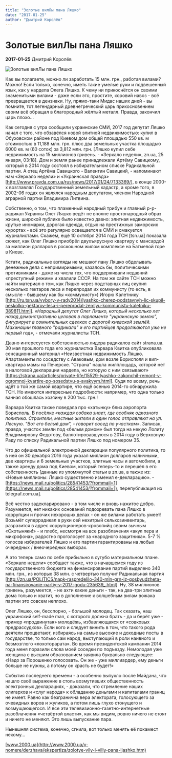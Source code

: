 ```yaml
---
title: "Золотые вилЛы пана Ляшко"
date: "2017-01-25"
author: "Дмитрий Королёв"
---
```


# Золотые вилЛы пана Ляшко

**2017-01-25** Дмитрий Королёв

![Золотые вилЛы пана Ляшко](http://2000.ua/modules/pages/pictures/1000x1000/637_cbcf66eae234d811512cd8d2069cd95b_4832.jpg)

Как вы полагаете, можно ли заработать 15 млн. грн., работая вилами? Можно! Если только, конечно, иметь такие умелые руки и подвешенный язык, как у нардепа Олега Ляшко. К чему ни прикоснётся он своими знаменитыми вилами - даже если это, простите, коровий навоз - всё превращается в дензнаки. Ну, прямо-таки Мидас наших дней - вы помните, тот легендарный древнегреческий царь прикосновением своим всё обращал в благородный жёлтый металл. Правда, закончил царь плохо...

Как сегодня с утра сообщили украинские СМИ, 2017 год депутат Ляшко начал с того, что обзавёлся новой элитной недвижимостью: купил в Обуховском районе под Киевом дом общей площадью 550 кв. м стоимостью в 11,188 млн. грн. плюс два земельных участка площадью 6000 кв. м (60 соток) за 3,812 млн. грн. [Ляшко купил себе недвижимость на 15 миллионов гривень. - «Зеркало недели», zn.ua, 25 января, 03:18]. Дом и земля ранее принадлежали Артёму Савицкому, который в 2014 году состоял в избирательном списке Радикальной партии. А отец Артёма Савицкого - Валентин Савицкий, - напоминают нам «Зеркало недели» и «Украинская правда» [http://www.pravda.com.ua/rus/news/2017/01/24/7133369/], в конце 2000-х возглавлял Государственный земельный кадастр, а кроме того, в 2002-06 годах он являлся народным депутатом, членом Народной аграрной партии Владимира Литвина.

Собственно, о том, что пламенный народный трибун и главный р-р-радикал Украины Олег Ляшко ведёт не вполне простонародный образ жизни, широкой публике было известно давно: элитная недвижимость, крутые иномарки, дорогая одежда, отдых на престижных заморских курортах - всё это регулярно освещается в СМИ и смакуется журналистами. Скажем, ещё 10 октября 2014 года ТСН [tsn.ua] показала сюжет, как Олег Ляшко приобрёл двухъярусную квартиру с мансардой за миллион долларов в роскошном жилом комплексе на Батыевой горе в Киеве.

Кстати, радикальные взгляды не мешают пану Ляшко обделывать денежные дела с непримиримыми, казалось бы, политическими противниками - даже из числа тех, что поддерживали недавний «преступный режим» и хвалили СССР. На том же сайте ТСН можно найти материал о том, как Ляшко через подставных лиц скупил несколько гектаров леса и перепродал их коммунисту (то есть, в смысле - бывшему как бы «коммунисту») Игорю Калетнику [http://ru.tsn.ua/vybory-v-rady2014/lyashko-cherez-podstavnyh-lic-skupil-neskolko-gektarov-lesa-i-pereprodal-zemlyu-kommunistu-kaletniku-389811.html]. *«Народный депутат Олег Ляшко, который несколько лет назад демонстративно целовал в парламенте "украинскую землю", фигурирует в сомнительных сделках с дорогой киевской землёй. Махинации главного "радикала" и его партийцев продолжаются уже не первый год»*, - отмечали журналисты ТСН.

Давно интересуется собственностью лидера радикалов сайт strana.ua. 30 мая прошлого года его журналистка Варвара Квитка опубликовала сенсационный материал «Неизвестная недвижимость Ляшко. Апартаменты по соседству с Аваковым, дом возле Борисполя и вип-квартира мамы на Печерске. "Страна" нашла жилплощадь, которой нет в налоговой декларации нардепа, но которую с ним связывают» [https://strana.ua/articles/private-life/15529-lyashko-zakonchil-remont-v-ogromnoj-kvartire-po-sosedstvu-s-avakvym.html]. Судя по всему, речь идёт о той же самой квартире, что ещё осенью 2014-го обнаружила ТСН. Но имеются интересные подробности: например, что одна только ванная обошлась хозяину в 200 тыс. грн.!

Варвара Квитка также поведала про «хатынку» близ аэропорта Борисполь. В посёлке *«каждая собака знает, где особняк одиозного политика. Строители, местные жители в один голос отправляют на ул. Лесную. "Вот его белый дом", - говорит сосед по участкам»*. Записан, правда, участок земли под «белым домом» был тогда на некую Лолиту Владимировну Федотову, баллотировавшуюся в 2014 году в Верховную Раду по списку Радикальной партии Ляшко под номером 35.

Что до официальной электронной декларации популярного политика, то в ней он 30 декабря 2016 года указал миллион долларов наличными, две квартиры и 6 земельных участков, элитные часы и автомобили, а также аренду дома под Киевом, который теперь-то и перешёл в его собственность [данные из упомянутой статьи в zn.ua, а также из: «Новые миллионы: Ляшко существенно изменил е-декларацию». - [https://news.mail.ru/politics/28541453/?frommail=1](https://news.mail.ru/politics/28541453/?frommail=1), перепубликация из telegraf.com.ua].

Всё честно задекларировано - в том числе и вновь нажитое добро. Разумеется, нет никаких оснований подозревать пана Ляшко в коррупции и прочих нехороших делах - он же вилами работать умеет! Возьмёт суперрадикал в руки сей нехитрый сельхозинвентарь, разразится в адрес коррупционеров-кровопийц своим зычным «Скотыняки!» - и плебс, несмотря на все разоблачения «акул пера и микрофона», радостно проголосует за «народного защитника». 5-7 % голосов избирателей Ляшко и его партии гарантированы на любых очередных / внеочередных выборах.

А это теперь само по себе прибыльно в сугубо материальном плане. «Зеркало недели» сообщает также, что в начавшемся году из государственного бюджета на финансирование партий выделено 340 млн. грн., из которых 38 млн. с четвертью получит Радикальная партия [http://zn.ua/POLITICS/napk-raspredelilo-340-mln-grn-iz-gosbyudzheta-na-finansirovanie-partiy-v-2017-godu-235639_.html]. Ну, 38 миллионов гривень, разумеется, - не ахти какие деньги - так, на два-три элитных дома только и хватит, но в дополнение к волшебным вилам вожака партии это совсем неплохо.

Олег Ляшко, он, бесспорно, - большой молодец. Так сказать, наш украинский self-made man, с которого должна брать - да и берёт уже - пример «продвинутая» молодёжь, избавляющаяся от «совковых предрассудков». Если кого и следует винить в том, что такого рода деятели процветают, избираясь на самые высокие и доходные посты в государстве, то только сам народ, выступающий в роли наивного и безмозглого «лохоторарата». Во время президентской кампании 2014 года меня поразили слова моей соседки по подъезду. Немолодая уже женщина с высшим образованием заявила буквально следующее: «Надо за Порошенко голосовать. Он же - уже миллиардер, ему деньги больше не нужны, а потому он красть не будет!»

События последнего времени - а особенно выпукло после Майдана, что нашло своё выражение в столь возмутивших общественность электронных декларациях, - доказали, что стремление наших олигархов и «слуг народа» к обладанию деньгами и капиталами границ не имеет. Равно как безгранична вера электората, голосующего за очевидных воров и жуликов, а потом лишь глухо стонущего и возмущающегося. И все эти телевизионно-газетно-интернетные разоблачения «четвёртой власти», как мы видим, ровно ничего не стоят и ничего не меняют. Это лишь выпускание пара.

Нынешняя система, конечно, сгнила, вот только менять её покамест некому...

[www.2000.ua](http://www.2000.ua/v-nomere/derzhava/ekspertiza/zolotye-vily-i-villy-pana-ljashko.htm)